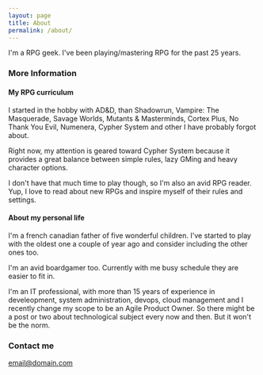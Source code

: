 ```yaml
---
layout: page
title: About
permalink: /about/
---
```


I'm a RPG geek. I've been playing/mastering RPG for the past 25 years.


### More Information

#### My RPG curriculum

I started in the hobby with AD&D, than Shadowrun, Vampire: The Masquerade, Savage Worlds, Mutants & Masterminds, Cortex Plus, No Thank You Evil, Numenera, Cypher System and other I have probably forgot about.

Right now, my attention is geared toward Cypher System because it provides a great balance between simple rules, lazy GMing and heavy character options.

I don't have that much time to play though, so I'm also an avid RPG reader. Yup, I love to read about new RPGs and inspire myself of their rules and settings. 

#### About my personal life

I'm a french canadian father of five wonderful children. I've started to play with the oldest one a couple of year ago and consider including the other ones too.

I'm an avid boardgamer too. Currently with me busy schedule they are easier to fit in.

I'm an IT professional, with more than 15 years of experience in develeopment, system administration, devops, cloud management and I recently change my scope to be an Agile Product Owner. So there might be a post or two about technological subject every now and then. But it won't be the norm.

### Contact me

[email@domain.com](mailto:email@domain.com)